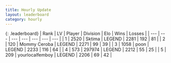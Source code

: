 ```yaml
---
title: Hourly Update
layout: leaderboard
category: hourly
---
```


{: .leaderboard}
| Rank | LV | Player | Division | Elo | Wins | Losses |
| --- | --- | --- | --- | --- | --- | --- |
| <span data-change="0">1</span> | 2520 | <span title="ID: 353063">Sktima</span> | LEGEND | <span data-change="0">2281</span> | <span data-change="0">192</span> | <span data-change="0">81</span> |
| <span data-change="0">2</span> | 120 | <span title="ID: 748055">Mommy Ceroba</span> | LEGEND | <span data-change="0">2271</span> | <span data-change="0">99</span> | <span data-change="0">39</span> |
| <span data-change="0">3</span> | 1058 | <span title="ID: 540690">poon</span> | LEGEND | <span data-change="0">2233</span> | <span data-change="0">116</span> | <span data-change="0">64</span> |
| <span data-change="0">4</span> | 573 | <span title="ID: 544038">297974</span> | LEGEND | <span data-change="0">2212</span> | <span data-change="0">55</span> | <span data-change="0">25</span> |
| <span data-change="1">5</span> | 209 | <span title="ID: 719486">yourlocalfemboy</span> | LEGEND | <span data-change="0">2206</span> | <span data-change="0">69</span> | <span data-change="0">42</span> |